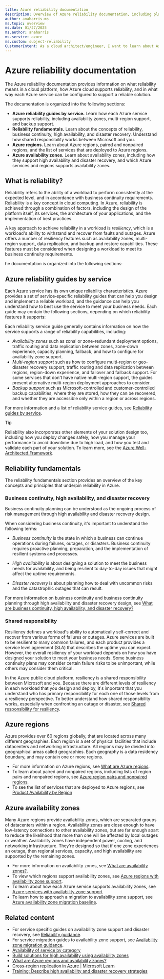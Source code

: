 ```yaml
---
title: Azure reliability documentation
description: Overview of Azure reliability documentation, including platform capabilities, the shared responsibility model, and how each Azure service supports reliability.
author: anaharris-ms
ms.topic: overview
ms.date: 01/27/2025
ms.author: anaharris
ms.service: azure
ms.custom: subject-reliability
CustomerIntent: As a cloud architect/engineer, I want to learn about Azure Reliability.
---
```


# Azure reliability documentation

The Azure reliability documentation provides information on what reliability means in a cloud platform, how Azure cloud supports reliability, and in what way each Azure service can be configured to support a reliable solution. 

The documentation is organized into the following sections:

- **Azure reliability guides by service.** Learn how each Azure service supports reliability, including availability zones, multi-region support, and backup support.
- **Reliability fundamentals.** Learn about the concepts of reliability, business continuity, high availability, and disaster recovery. Understand how shared responsibility works between Microsoft and you.
- **Azure regions.** Learn about Azure regions, paired and nonpaired regions, and the list of services that are deployed to Azure regions.
- **Azure availability zones.** Learn about availability zones, including how they support high availability and disaster recovery, and which Azure services and regions supports availability zones.

## What is reliability?

Reliability refers to the ability of a workload to perform consistently at the expected level, and in accordance with business continuity requirements. Reliability is a key concept in cloud computing. In Azure, reliability is achieved through a combination of factors, including the design of the platform itself, its services, the architecture of your applications, and the implementation of best practices.

A key approach to achieve reliability in a workload is *resiliency*, which is a workload's ability to withstand and recover from faults and outages. Azure offers a number of resiliency features such as availability zones, multi-region support, data replication, and backup and restore capabilities. These features must be considered when designing a workload to meet its business continuity requirements. 

he documentation is organized into the following sections:


## Azure reliability guides by service

Each Azure service has its own unique reliability characteristics. Azure provides a set of service-specific reliability guides that can help you design and implement a reliable workload, and the guidance can help you understand how to best use the service to meet your business needs. Each guide may contain the following sections, depending on which reliability features it supports:

Each reliability service guide generally contains information on how the service supports a range of reliability capabilities, including:

- *Availability zones* such as zonal or zone-redundant deployment options, traffic routing and data replication between zones, zone-down experience, capacity planning, failback, and how to configure for availability zone support.
- *Multi-region support* such as how to configure multi-region or geo-disaster recovery support, traffic routing and data replication between regions, region-down experience, and failover and failback support. For some services that don't have native multi-region support, the guides present alternative multi-region deployment approaches to consider.
- *Backup support* such as Microsoft-controlled and customer-controlled backup capabilities, where they are stored, how they can be recovered, and whether they are accessible only within a region or across regions.

For more information and a list of reliability service guides, see [Reliability guides by service](./reliability-guidance-overview.md).


> [!TIP]
> Reliability also incorporates other elements of your solution design too, including how you deploy changes safely, how you manage your performance to avoid downtime due to high load, and how you test and validate each part of your solution. To learn more, see the [Azure Well-Architected Framework](/azure/well-architected).


## Reliability fundamentals

The reliability fundamentals section provides an overview of the key concepts and principles that underpin reliability in Azure. 

### Business continuity, high availability, and disaster recovery

Business continuity planning can be understood as the ongoing process of risk management through high availability and disaster recovery design. 

When considering business continuity, it's important to understand the following terms:

- *Business continuity* is the state in which a business can continue operations during failures, outages, or disasters. Business continuity requires proactive planning, preparation, and the implementation of resilient systems and processes.

- *High availability* is about designing a solution to meet the business needs for availability, and being resilient to day-to-day issues that might affect the uptime requirements.

- *Disaster recovery* is about planning how to deal with uncommon risks and the catastrophic outages that can result.

For more information on business continuity and business continuity planning through high availability and disaster recovery design, see [What are business continuity, high availability, and disaster recovery?](./concept-business-continuity-high-availability-disaster-recovery.md)

### Shared responsibility

Resiliency defines a workload's ability to automatically self-correct and recover from various forms of failures or outages. Azure services are built to be resilient to many common failures, and each product provides a service level agreement (SLA) that describes the uptime you can expect. However, the overall resiliency of your workload depends on how you have designed your solution to meet your business needs. Some business continuity plans may consider certain failure risks to be unimportant, while others may consider them critical.

In the Azure public cloud platform, resiliency is a shared responsibility between Microsoft and you. Because there are different levels of resiliency in each workload that you design and deploy, it's important that you understand who has primary responsibility for each one of those levels from a resiliency perspective. To better understand how shared responsibility works, especially when confronting an outage or disaster, see [Shared responsibility for resiliency](concept-shared-responsibility.md).


## Azure regions

Azure provides over 60 regions globally, that are located across many different geographies. Each region is a set of physical facilities that include datacenters and networking infrastructure. All regions may be divided into geographical areas called geographies. Each geography is a data residency boundary, and may contain one or more regions.

- For more information on Azure regions, see [What are Azure regions](./regions-overview.md).
- To learn about paired and nonpaired regions, including lists of region pairs and nonpaired regions, see [Azure region pairs and nonpaired regions](./regions-paired.md). 
- To see the list of services that are deployed to Azure regions, see [Product Availability by Region](https://azure.microsoft.com/explore/global-infrastructure/products-by-region/table) 


## Azure availability zones

Many Azure regions provide availability zones, which are separated groups of datacenters within a region. Availability zones are close enough to have low-latency connections to other availability zones, but are far enough apart to reduce the likelihood that more than one will be affected by local outages or weather. Availability zones have independent power, cooling, and networking infrastructure. They're designed so that if one zone experiences an outage, then regional services, capacity, and high availability are supported by the remaining zones. 

- For more information on availability zones, see [What are availability zones?](./availability-zones-overview.md).
- To view which regions support availability zones, see [Azure regions with availability zone support](./availability-zones-region-support.md).
- To learn about how each Azure service supports availability zones, see [Azure services with availability zone support](./availability-zones-service-support.md)
- To learn how to approach a migration to availability zone support, see [Azure availability zone migration baseline](availability-zones-baseline.md).




## Related content

- For service specific guides on availability zone support and disaster recovery, see [Reliability guidance](./reliability-guidance-overview.md).
- For service migration guides to availability zone support, see [Availability zone migration guidance](./availability-zones-migration-overview.md).
- [Availability of service by category](availability-service-by-category.md)
- [Build solutions for high availability using availability zones](/azure/architecture/high-availability/building-solutions-for-high-availability)
- [What are Azure regions and availability zones?](availability-zones-overview.md)
- [Cross-region replication in Azure | Microsoft Learn](./cross-region-replication-azure.md)
- [Training: Describe high availability and disaster recovery strategies](/training/modules/describe-high-availability-disaster-recovery-strategies/) 

